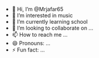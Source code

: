 - 👋 Hi, I’m @Mrjafar65
- 👀 I’m interested in music
- 🌱 I’m currently learning school 
- 💞️ I’m looking to collaborate on ...
- 📫 How to reach me ...
- 😄 Pronouns: ...
- ⚡ Fun fact: ...

<!---
Mrjafar65/Mrjafar65 is a ✨ special ✨ repository because its `README.md` (this file) appears on your GitHub profile.
You can click the Preview link to take a look at your changes.
--->
